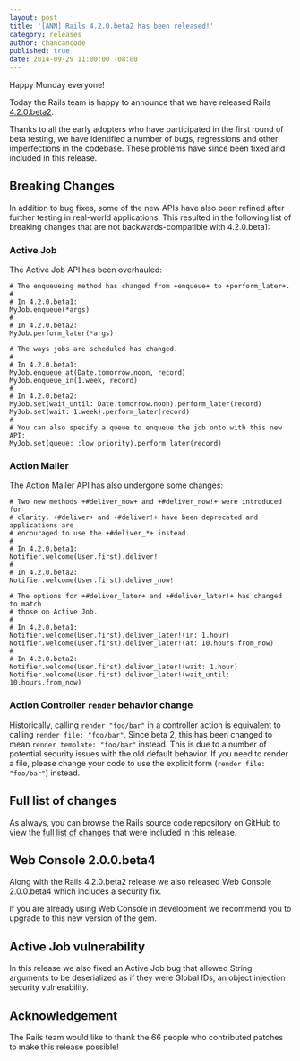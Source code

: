 ```yaml
---
layout: post
title: '[ANN] Rails 4.2.0.beta2 has been released!'
category: releases
author: chancancode
published: true
date: 2014-09-29 11:00:00 -08:00
---
```


Happy Monday everyone!

Today the Rails team is happy to announce that we have released Rails
[4.2.0.beta2](http://rubygems.org/gems/rails/versions/4.2.0.beta2).

Thanks to all the early adopters who have participated in the first round of
beta testing, we have identified a number of bugs, regressions and other
imperfections in the codebase. These problems have since been fixed and included
in this release.

## Breaking Changes

In addition to bug fixes, some of the new APIs have also been refined after
further testing in real-world applications. This resulted in the following list
of breaking changes that are not backwards-compatible with 4.2.0.beta1:

### Active Job

The Active Job API has been overhauled:

```
# The enqueueing method has changed from +enqueue+ to +perform_later+.
#
# In 4.2.0.beta1:
MyJob.enqueue(*args)
#
# In 4.2.0.beta2:
MyJob.perform_later(*args)

# The ways jobs are scheduled has changed.
#
# In 4.2.0.beta1:
MyJob.enqueue_at(Date.tomorrow.noon, record)
MyJob.enqueue_in(1.week, record)
#
# In 4.2.0.beta2:
MyJob.set(wait_until: Date.tomorrow.noon).perform_later(record)
MyJob.set(wait: 1.week).perform_later(record)
#
# You can also specify a queue to enqueue the job onto with this new API:
MyJob.set(queue: :low_priority).perform_later(record)
```

### Action Mailer

The Action Mailer API has also undergone some changes:

```
# Two new methods +#deliver_now+ and +#deliver_now!+ were introduced for
# clarity. +#deliver+ and +#deliver!+ have been deprecated and applications are
# encouraged to use the +#deliver_*+ instead.
#
# In 4.2.0.beta1:
Notifier.welcome(User.first).deliver!
#
# In 4.2.0.beta2:
Notifier.welcome(User.first).deliver_now!

# The options for +#deliver_later+ and +#deliver_later!+ has changed to match
# those on Active Job.
#
# In 4.2.0.beta1:
Notifier.welcome(User.first).deliver_later!(in: 1.hour)
Notifier.welcome(User.first).deliver_later!(at: 10.hours.from_now)
#
# In 4.2.0.beta2:
Notifier.welcome(User.first).deliver_later!(wait: 1.hour)
Notifier.welcome(User.first).deliver_later!(wait_until: 10.hours.from_now)
```

### Action Controller `render` behavior change

Historically, calling `render "foo/bar"` in a controller action is equivalent
to calling `render file: "foo/bar"`. Since beta 2, this has been changed to mean
`render template: "foo/bar"` instead. This is due to a number of potential
security issues with the old default behavior. If you need to render a file,
please change your code to use the explicit form (`render file: "foo/bar"`)
instead.

## Full list of changes

As always, you can browse the Rails source code repository on GitHub to view the
[full list of changes](https://github.com/rails/rails/compare/v4.2.0.beta1...v4.2.0.beta2)
that were included in this release.

## Web Console 2.0.0.beta4

Along with the Rails 4.2.0.beta2 release we also released Web Console 2.0.0.beta4 which
includes a security fix.

If you are already using Web Console in development we recommend you to upgrade to this new
version of the gem.

## Active Job vulnerability

In this release we also fixed an Active Job bug that allowed String arguments to
be deserialized as if they were Global IDs, an object injection security
vulnerability.

## Acknowledgement

The Rails team would like to thank the 66 people who contributed patches to make
this release possible!
